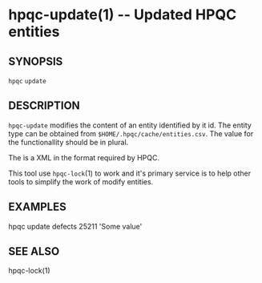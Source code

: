 hpqc-update(1) -- Updated HPQC entities
=======================================

## SYNOPSIS

`hpqc` `update` <entity> <id> <entity-data>

## DESCRIPTION

`hpqc-update` modifies the content of an entity identified by it id. The entity
type <entity> can be obtained from `$HOME/.hpqc/cache/entities.csv`. The value
for the functionallity should be in plural.

The <entity-data> is a XML in the format required by HPQC.

This tool use `hpqc-lock`(1) to work and it's primary service is to help other
tools to simplify the work of modify entities.

## EXAMPLES

hpqc update defects 25211 '<Entity Type="defect"><Fields><Field Name="user-03"><Value>Some value</Value></Field></Fields></Entity>'

## SEE ALSO

hpqc-lock(1)
